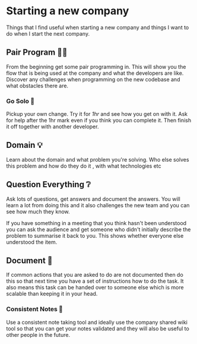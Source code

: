 ﻿# Starting a new company

Things that I find useful when starting a new company and things I want to do
when I start the next company.

## Pair Program 👩‍💻

From the beginning get some pair programming in. This will show you the flow that is being used
at the company and what the developers are like. Discover any challenges when programming on the new codebase
and what obstacles there are.

### Go Solo 👦

Pickup your own change. Try it for *1hr* and see how you get on with it. Ask for help after the 1hr mark
even if you think you can complete it. Then finish it off together with another developer.

## Domain 💡

Learn about the domain and what problem you're solving. Who else solves this problem and how do they do it
, with what technologies etc

## Question Everything ❔

Ask lots of questions, get answers and document the answers. You will learn a lot from doing this and it also
challenges the new team and you can see how much they know.

If you have something in a meeting that you think hasn't been understood you can ask the audience
and get someone who didn't initially describe the problem to summarise it back to you. This shows
whether everyone else understood the item.

## Document 📃

If common actions that you are asked to do are not documented then do this so that next time you have
a set of instructions how to do the task. It also means this task can be handed over to someone
else which is more scalable than keeping it in your head.

### Consistent Notes 📒

Use a consistent note taking tool and ideally use the company shared wiki tool so that you can get your notes
validated and they will also be useful to other people in the future.